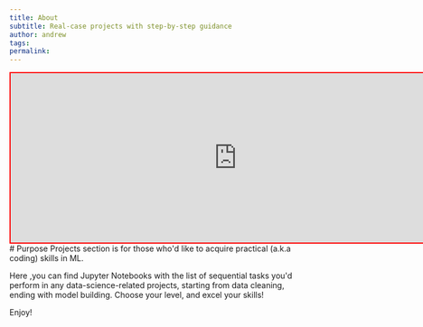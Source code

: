 ```yaml
---
title: About
subtitle: Real-case projects with step-by-step guidance
author: andrew
tags:
permalink:
---
```

<iframe src="https://py.ml-book.com:8888/tree" style="border:2px solid red;" height="300" width="800"></iframe> 
# Purpose
Projects section is for those who'd like to acquire practical (a.k.a coding) skills in ML.

Here ,you can find Jupyter Notebooks with the list of sequential tasks you'd perform in any data-science-related projects, starting from data cleaning, ending with model building. Choose your level, and excel your skills!

Enjoy!